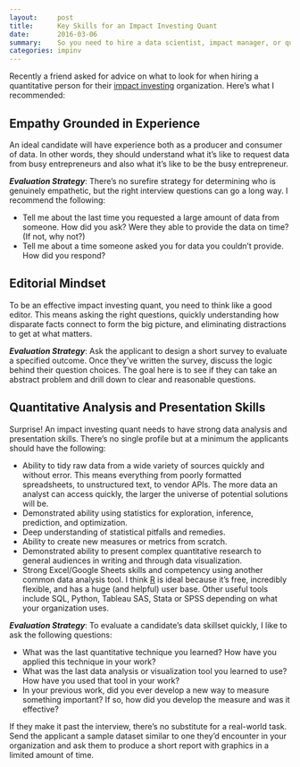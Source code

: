 ```yaml
---
layout:     post
title:      Key Skills for an Impact Investing Quant
date:       2016-03-06
summary:    So you need to hire a data scientist, impact manager, or quantitative analyst for your impact investing organization. Here’s how to find the right person.
categories: impinv
---
```


Recently a friend asked for advice on what to look for when hiring a quantitative person for their <a href = "https://thegiin.org/impact-investing" target = "_blank"> impact investing</a> organization. Here’s what I recommended:


Empathy Grounded in Experience
---------------------------------

An ideal candidate will have experience both as a producer and consumer of data. In other words, they should understand what it’s like to request data from busy entrepreneurs and also what it’s like to be the busy entrepreneur. 

***Evaluation Strategy***: There’s no surefire strategy for determining who is genuinely empathetic, but the right interview questions can go a long way. I recommend the following: 

* Tell me about the last time you requested a large amount of data from someone. How did you ask? Were they able to provide the data on time? (If not, why not?) 
* Tell me about a time someone asked you for data you couldn’t provide. How did you respond?

Editorial Mindset
---------------------

To be an effective impact investing quant, you need to think like a good editor. This means asking the right questions, quickly understanding how disparate facts connect to form the big picture, and eliminating distractions to get at what matters. 

***Evaluation Strategy***: Ask the applicant to design a short survey to evaluate a specified outcome. Once they’ve written the survey, discuss the logic behind their question choices. The goal here is to see if they can take an abstract problem and drill down to clear and reasonable questions.

Quantitative Analysis and Presentation Skills
------------------------------------------------

Surprise! An impact investing quant needs to have strong data analysis and presentation skills. There’s no single profile but at a minimum the applicants should have the following: 

* Ability to tidy raw data from a wide variety of sources quickly and without error. This means everything from poorly formatted spreadsheets, to unstructured text, to vendor APIs. The more data an analyst can access quickly, the larger the universe of potential solutions will be. 
* Demonstrated ability using statistics for exploration, inference, prediction, and optimization. 
* Deep understanding of statistical pitfalls and remedies. 
* Ability to create new measures or metrics from scratch.
* Demonstrated ability to present complex quantitative research to general audiences in writing and through data visualization. 
* Strong Excel/Google Sheets skills and competency using another common data analysis tool. I think <a href = "https://www.r-project.org/" target = "_blank">R</a> is ideal because it’s free, incredibly flexible, and has a huge (and helpful) user base. Other useful tools include SQL, Python, Tableau SAS, Stata or SPSS depending on what your organization uses.

***Evaluation Strategy***: To evaluate a candidate’s data skillset quickly, I like to ask the following questions: 

* What was the last quantitative technique you learned? How have you applied this technique in your work?  
* What was the last data analysis or visualization tool you learned to use? How have you used that tool in your work? 
* In your previous work, did you ever develop a new way to measure something important? If so, how did you develop the measure and was it effective?

If they make it past the interview, there’s no substitute for a real-world task. Send the applicant a sample dataset similar to one they’d encounter in your organization and ask them to produce a short report with graphics in a limited amount of time. 



